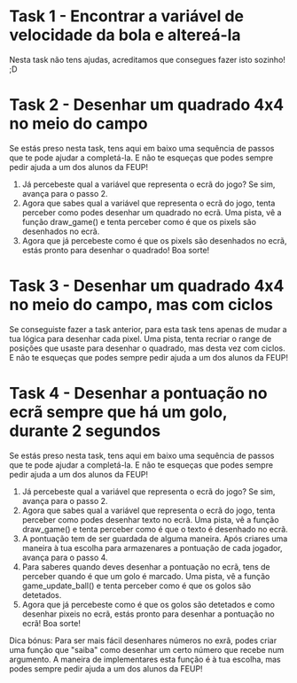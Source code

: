 # Task 1 - Encontrar a variável de velocidade da bola e altereá-la
Nesta task não tens ajudas, acreditamos que consegues fazer isto sozinho! ;D

# Task 2 - Desenhar um quadrado 4x4 no meio do campo
Se estás preso nesta task, tens aqui em baixo uma sequência de passos que te pode ajudar a completá-la. E não te esqueças que podes sempre pedir ajuda a um dos alunos da FEUP!

1. Já percebeste qual a variável que representa o ecrã do jogo? Se sim, avança para o passo 2.
2. Agora que sabes qual a variável que representa o ecrã do jogo, tenta perceber como podes desenhar um quadrado no ecrã. Uma pista, vê a função draw_game() e tenta perceber como é que os pixels são desenhados no ecrã.
3. Agora que já percebeste como é que os pixels são desenhados no ecrã, estás pronto para desenhar o quadrado! Boa sorte!

# Task 3 - Desenhar um quadrado 4x4 no meio do campo, mas com ciclos
Se conseguiste fazer a task anterior, para esta task tens apenas de mudar a tua lógica para desenhar cada pixel. Uma pista, tenta recriar o range de posições que usaste para desenhar o quadrado, mas desta vez com ciclos. E não te esqueças que podes sempre pedir ajuda a um dos alunos da FEUP!

# Task 4 - Desenhar a pontuação no ecrã sempre que há um golo, durante 2 segundos
Se estás preso nesta task, tens aqui em baixo uma sequência de passos que te pode ajudar a completá-la. E não te esqueças que podes sempre pedir ajuda a um dos alunos da FEUP!

1. Já percebeste qual a variável que representa o ecrã do jogo? Se sim, avança para o passo 2.
2. Agora que sabes qual a variável que representa o ecrã do jogo, tenta perceber como podes desenhar texto no ecrã. Uma pista, vê a função draw_game() e tenta perceber como é que o texto é desenhado no ecrã.
3. A pontuação tem de ser guardada de alguma maneira. Após criares uma maneira à tua escolha para armazenares a pontuação de cada jogador, avança para o passo 4.
4. Para saberes quando deves desenhar a pontuação no ecrã, tens de perceber quando é que um golo é marcado. Uma pista, vê a função game_update_ball() e tenta perceber como é que os golos são detetados.
5. Agora que já percebeste como é que os golos são detetados e como desenhar pixeis no ecrã, estás pronto para desenhar a pontuação no ecrã! Boa sorte!

Dica bónus: Para ser mais fácil desenhares números no exrã, podes criar uma função que "saiba" como desenhar um certo número que recebe num argumento. A maneira de implementares esta função é à tua escolha, mas podes sempre pedir ajuda a um dos alunos da FEUP!